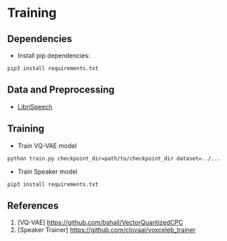 # Training 

## Dependencies
* Install pip dependencies:
```
pip3 install requirements.txt
```


## Data and Preprocessing
* [LibriSpeech](http://www.openslr.org/12) 

## Training

* Train VQ-VAE model
```
python train.py checkpoint_dir=path/to/checkpoint_dir dataset=../...
```

* Train Speaker model
```
pip3 install requirements.txt
```

## References
1. [VQ-VAE] https://github.com/bshall/VectorQuantizedCPC
2. [Speaker Trainer] https://github.com/clovaai/voxceleb_trainer
